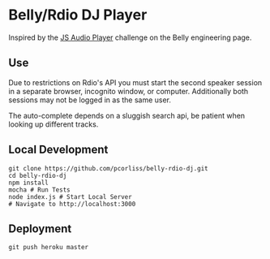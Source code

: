 # Belly/Rdio DJ Player

Inspired by the [JS Audio Player](https://tech.bellycard.com/join/#javascript-audio-player) challenge on the Belly engineering page.

## Use

Due to restrictions on Rdio's API you must start the second speaker
session in a separate browser, incognito window, or computer.
Additionally both sessions may not be logged in as the same user.

The auto-complete depends on a sluggish search api, be patient when
looking up different tracks.

## Local Development

```
git clone https://github.com/pcorliss/belly-rdio-dj.git
cd belly-rdio-dj
npm install
mocha # Run Tests
node index.js # Start Local Server
# Navigate to http://localhost:3000
```

## Deployment

```
git push heroku master
```
